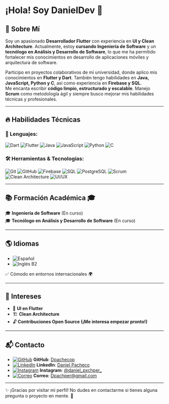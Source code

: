 # ¡Hola! Soy DanielDev 👋  

## 🚀 Sobre Mí
Soy un apasionado **Desarrollador Flutter** con experiencia en **UI y Clean Architecture**. Actualmente, estoy **cursando Ingeniería de Software** y un **tecnólogo en Análisis y Desarrollo de Software**, lo que me ha permitido fortalecer mis conocimientos en desarrollo de aplicaciones móviles y arquitectura de software.  

Participo en proyectos colaborativos de mi universidad, donde aplico mis conocimientos en **Flutter y Dart**. También tengo habilidades en **Java, JavaScript, Python y C**, así como experiencia en **Firebase y SQL**.  
Me encanta escribir **código limpio, estructurado y escalable**. Manejo **Scrum** como metodología ágil y siempre busco mejorar mis habilidades técnicas y profesionales.  

---

## 🔥 Habilidades Técnicas  

### 🚀 Lenguajes:
![Dart](https://img.shields.io/badge/Dart-0175C2?style=for-the-badge&logo=dart&logoColor=white)
![Flutter](https://img.shields.io/badge/Flutter-02569B?style=for-the-badge&logo=flutter&logoColor=white)
![Java](https://img.shields.io/badge/Java-007396?style=for-the-badge&logo=java&logoColor=white)
![JavaScript](https://img.shields.io/badge/JavaScript-F7DF1E?style=for-the-badge&logo=javascript&logoColor=black)
![Python](https://img.shields.io/badge/Python-3776AB?style=for-the-badge&logo=python&logoColor=white)
![C](https://img.shields.io/badge/C-00599C?style=for-the-badge&logo=c&logoColor=white)

### 🛠️ Herramientas & Tecnologías:
![Git](https://img.shields.io/badge/Git-F05032?style=for-the-badge&logo=git&logoColor=white)
![GitHub](https://img.shields.io/badge/GitHub-181717?style=for-the-badge&logo=github&logoColor=white)
![Firebase](https://img.shields.io/badge/Firebase-FFCA28?style=for-the-badge&logo=firebase&logoColor=black)
![SQL](https://img.shields.io/badge/SQL-4479A1?style=for-the-badge&logo=mysql&logoColor=white)
![PostgreSQL](https://img.shields.io/badge/PostgreSQL-336791?style=for-the-badge&logo=postgresql&logoColor=white)
![Scrum](https://img.shields.io/badge/Scrum-009FDA?style=for-the-badge&logo=scrumalliance&logoColor=white)
![Clean Architecture](https://img.shields.io/badge/Clean%20Architecture-4CAF50?style=for-the-badge&logo=codeforces&logoColor=white)
![UI/UX](https://img.shields.io/badge/UI%2FUX-FF4088?style=for-the-badge&logo=adobe&logoColor=white)

---

## 📚 Formación Académica 🎓  
🎓 **Ingeniería de Software** (En curso)  
🎓 **Tecnólogo en Análisis y Desarrollo de Software** (En curso)  

---

## 🌎 Idiomas  
- ![Español](https://img.shields.io/badge/Español-Nativo-FFD700?style=for-the-badge)  
- ![Inglés B2](https://img.shields.io/badge/Inglés-B2-007396?style=for-the-badge&logo=language&logoColor=white)  

✅ Cómodo en entornos internacionales 🌍  

---

## 🎯 Intereses  
- 🎨 **UI en Flutter**  
- 🏗️ **Clean Architecture**  
- 🔓 **Contribuciones Open Source (¡Me interesa empezar pronto!)**  

---

## 📬 Contacto  

- [![GitHub](https://img.shields.io/badge/GitHub-181717?style=for-the-badge&logo=github&logoColor=white)](https://github.com/Dpachecop) **GitHub**: [Dpachecop](https://github.com/Dpachecop)  
- [![LinkedIn](https://img.shields.io/badge/LinkedIn-0A66C2?style=for-the-badge&logo=linkedin&logoColor=white)](https://www.linkedin.com/in/daniel-pacheco-74a764325) **LinkedIn**: [Daniel Pacheco](https://www.linkedin.com/in/daniel-pacheco-74a764325)  
- [![Instagram](https://img.shields.io/badge/Instagram-E4405F?style=for-the-badge&logo=instagram&logoColor=white)](https://instagram.com/daniel_pxchper_) **Instagram**: [@daniel_pxchper_](https://instagram.com/daniel_pxchper_)  
- [![Correo](https://img.shields.io/badge/Correo-D14836?style=for-the-badge&logo=gmail&logoColor=white)](mailto:Dpachper@gmail.com) **Correo**: [Dpachper@gmail.com](mailto:Dpachper@gmail.com)  

---

✨ ¡Gracias por visitar mi perfil! No dudes en contactarme si tienes alguna pregunta o proyecto en mente. 🚀  



